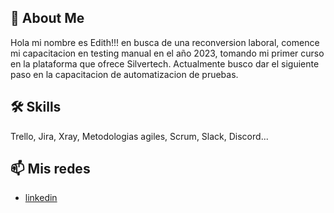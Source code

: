 ## 🚀 About Me
 Hola mi nombre es Edith!!! en busca de una reconversion laboral, comence mi capacitacion en testing manual en el año 2023, tomando mi primer curso en la plataforma que ofrece Silvertech.
 Actualmente busco dar el siguiente paso en la capacitacion de automatizacion de pruebas.
 
## 🛠 Skills
Trello, Jira, Xray, Metodologias agiles, Scrum, Slack, Discord...

 ## 📫 Mis redes
- [linkedin](https://www.linkedin.com/in/editheugeniaescarlon)


<!---
editheugenia/editheugenia is a ✨ special ✨ repository because its `README.md` (this file) appears on your GitHub profile.
You can click the Preview link to take a look at your changes.
--->
